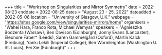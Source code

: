 +++
title = "Workshop on Singularities and Mirror Symmetry"
date = 2022-08-23
enddate = 2022-08-25
dates = "August 23 - 25, 2022"
dateadded = 2022-05-06
location = "University of Glasgow, U.K."
webpage = "https://sites.google.com/view/singularities-mirrors/home"
organisers = "Wahei Hara, Franco Rota, Michael Wemyss"
speakers = "Agnieszka Bodzenta (Warsaw), Ben Davison (Edinburgh), Jonny Evans (Lancaster), Eleonore Faber* (Leeds), Søren Gammelgård (Oxford), Martin Kalck (Freiburg), Yankı Lekili (Imperial College), Ben Wormleighton (Washington U. St. Louis), Fei Xie (Edinburgh)"
+++
